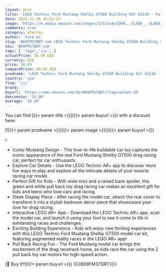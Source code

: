 ```yaml
---
layout: post
title: 'LEGO Technic Ford Mustang Shelby GT500 Building Set 42138 - Pull Back Drag Race Toy Car Model Kit  Featuring AR App for Fast Action Play  Great Gift for Boys  Girls  and Teens Ages 9+'
date: 2024-11-10 16:51:23
image: 'https://m.media-amazon.com/images/I/51Sx8ylDhKL._SL500_._SL400_.jpg'
comments: true
category: ofertas
author: 'tole.es'
slug: 'B09FM37QRT-com LEGO Technic Ford Mustang Shelby GT500 Building Set 42138...'
sku: 'B09FM37QRT-com'
tags: [ 'lego','🇺🇸', ]
actualPrice: 38.49 USD
currency: USD
price: 38.49
comparePrice: 49.99 USD
prodname: 'LEGO Technic Ford Mustang Shelby GT500 Building Set 42138 - Pull Back Drag Race Toy Car Model Kit  Featuring AR App for Fast Action Play  Great Gift for Boys  Girls  and Teens Ages 9+'
country: 'com'
flag: '🇺🇸'
brand: ''
buyurl: 'https://www.amazon.com/dp/B09FM37QRT/?tag=tolees-20'
descuento: '23.00'
average: '38.49'
---
```


You can find [{{< param title >}}]({{< param buyurl >}}) with a discount here:

[![{{< param prodname >}}]({{< param image >}})]({{< param buyurl >}})

ℹ️:

- Iconic Mustang Design - This true-to-life buildable car toy captures the iconic appearance of the real Ford Mustang Shelby GT500 drag racing car, perfect for car enthusiasts.
- Explore Car Details - Use the LEGO Technic AR+ app to discover more fun ways to play and explore all the intricate details of your muscle racing car model.
- Perfect Gift for Kids - With wide tires and a raised back spoiler, this green and white pull back toy drag racing car makes an excellent gift for kids and teens who love cars and racing.
- Sleek Display Piece - After racing the model car, attach the rear cover to transform it into a stylish bedroom decor piece that showcases your love for drag racing.
- Interactive LEGO AR+ App - Download the LEGO Technic AR+ app, scan the model car, and launch it using your foot to see it come to life in exhilarating races and challenges.
- Exciting Building Experience - Kids will enjoy new thrilling experiences with this LEGO Technic Ford Mustang Shelby GT500 model car kit, featuring augmented reality races in the LEGO AR+ app!
- Pull Back Racing Fun - The Ford Mustang model car brings the excitement of the drag racetrack home, as kids race the car using the 2 pull back toy car motors for high-speed action.

[🛒 Buy it!!]({{< param buyurl >}})
{{<world>}}B09FM37QRT{{</world>}}
